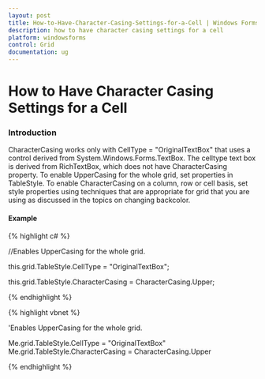 ```yaml
---
layout: post
title: How-to-Have-Character-Casing-Settings-for-a-Cell | Windows Forms | Syncfusion
description: how to have character casing settings for a cell
platform: windowsforms
control: Grid
documentation: ug
---
```


# How to Have Character Casing Settings for a Cell

### Introduction

CharacterCasing works only with CellType = "OriginalTextBox" that uses a control derived from System.Windows.Forms.TextBox. The celltype text box is derived from RichTextBox, which does not have CharacterCasing property. To enable UpperCasing for the whole grid, set properties in TableStyle. To enable CharacterCasing on a column, row or cell basis, set style properties using techniques that are appropriate for grid that you are using as discussed in the topics on changing backcolor.

#### Example

{% highlight c# %}



//Enables UpperCasing for the whole grid.

this.grid.TableStyle.CellType = "OriginalTextBox";

this.grid.TableStyle.CharacterCasing = CharacterCasing.Upper;


{% endhighlight %}

{% highlight vbnet %}



'Enables UpperCasing for the whole grid.

Me.grid.TableStyle.CellType = "OriginalTextBox"
Me.grid.TableStyle.CharacterCasing = CharacterCasing.Upper


{% endhighlight %}

